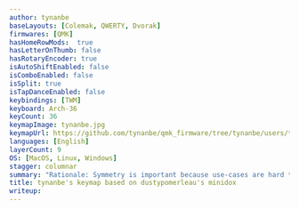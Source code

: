 ```yaml
---
author: tynanbe
baseLayouts: [Colemak, QWERTY, Dvorak]
firmwares: [QMK]
hasHomeRowMods:  true
hasLetterOnThumb: false
hasRotaryEncoder: true
isAutoShiftEnabled: false
isComboEnabled: false
isSplit: true
isTapDanceEnabled: false
keybindings: [TWM]
keyboard: Arch-36
keyCount: 36
keymapImage: tynanbe.jpg
keymapUrl: https://github.com/tynanbe/qmk_firmware/tree/tynanbe/users/tynanbe
languages: [English]
layerCount: 9
OS: [MacOS, Linux, Windows]
stagger: columnar
summary: "Rationale: Symmetry is important because use-cases are hard to predict. Whenever possible, modifiers and layer keys should be available from either hand. Inward rolls should be leveraged not just for alphas, but also for coding/symbols. Number order—like alpha order—should be designed to favor use of the strongest fingers. One-shot keys can greatly reduce the strain of typing, and should be leveraged."
title: tynanbe's keymap based on dustypomerleau's minidox
writeup:
---
```

